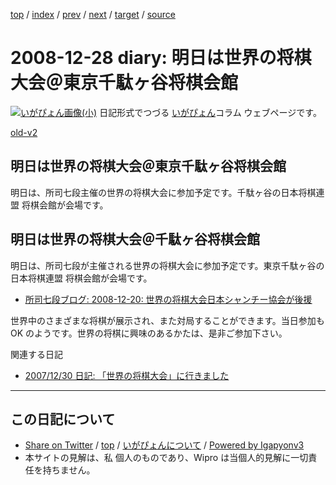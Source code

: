 [top](../index.html) 
 / [index](index.html) 
 / [prev](ig081226.html) 
 / [next](../2009/ig090103.html) 
 / [target](http://www.igapyon.jp/igapyon/diary/2008/ig081228.html) 
 / [source](https://github.com/igapyon/diary/blob/master/2008/ig081228.src.md) 

2008-12-28 diary: 明日は世界の将棋大会＠東京千駄ヶ谷将棋会館
=====================================================================================================
[![いがぴょん画像(小)](http://www.igapyon.jp/igapyon/diary/images/iga200306s.jpg "いがぴょん")](http://www.igapyon.jp/igapyon/diary/memo/memoigapyon.html) 日記形式でつづる [いがぴょん](http://www.igapyon.jp/igapyon/diary/memo/memoigapyon.html)コラム ウェブページです。

[old-v2](ig081228-orig.html)

## 明日は世界の将棋大会＠東京千駄ヶ谷将棋会館

明日は、所司七段主催の世界の将棋大会に参加予定です。千駄ヶ谷の日本将棋連盟 将棋会館が会場です。


## 明日は世界の将棋大会＠千駄ヶ谷将棋会館

明日は、所司七段が主催される世界の将棋大会に参加予定です。東京千駄ヶ谷の日本将棋連盟 将棋会館が会場です。

* [所司七段ブログ: 2008-12-20: 世界の将棋大会日本シャンチー協会が後援](http://www.c--s.jp/blog/index.php?UID=1229743402)

世界中のさまざまな将棋が展示され、また対局することができます。当日参加も OK のようです。世界の将棋に興味のあるかたは、是非ご参加下さい。

関連する日記

* [2007/12/30 日記: 「世界の将棋大会」に行きました](../2007/ig071230.html)


----------------------------------------------------------------------------------------------------

## この日記について

* [Share on Twitter](https://twitter.com/intent/tweet?hashtags=igapyon%2Cdiary%2C%E3%81%84%E3%81%8C%E3%81%B4%E3%82%87%E3%82%93&text=%E6%98%8E%E6%97%A5%E3%81%AF%E4%B8%96%E7%95%8C%E3%81%AE%E5%B0%86%E6%A3%8B%E5%A4%A7%E4%BC%9A%EF%BC%A0%E6%9D%B1%E4%BA%AC%E5%8D%83%E9%A7%84%E3%83%B6%E8%B0%B7%E5%B0%86%E6%A3%8B%E4%BC%9A%E9%A4%A8&url=http%3A%2F%2Fwww.igapyon.jp%2Figapyon%2Fdiary%2F2008%2Fig081228.html) / [top](../index.html) / [いがぴょんについて](http://www.igapyon.jp/igapyon/diary/memo/memoigapyon.html) / [Powered by Igapyonv3](https://github.com/igapyon/igapyonv3)
* 本サイトの見解は、私 個人のものであり、Wipro は当個人的見解に一切責任を持ちません。 
